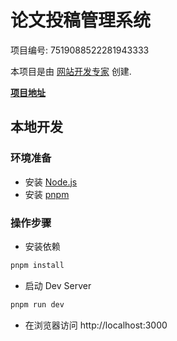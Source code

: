 # 论文投稿管理系统

项目编号: 7519088522281943333

本项目是由 [网站开发专家](https://space.coze.cn/) 创建.

[**项目地址**](https://space.coze.cn/task/7519088522281943333)

## 本地开发

### 环境准备

- 安装 [Node.js](https://nodejs.org/en)
- 安装 [pnpm](https://pnpm.io/installation)

### 操作步骤

- 安装依赖

```sh
pnpm install
```

- 启动 Dev Server

```sh
pnpm run dev
```

- 在浏览器访问 http://localhost:3000

